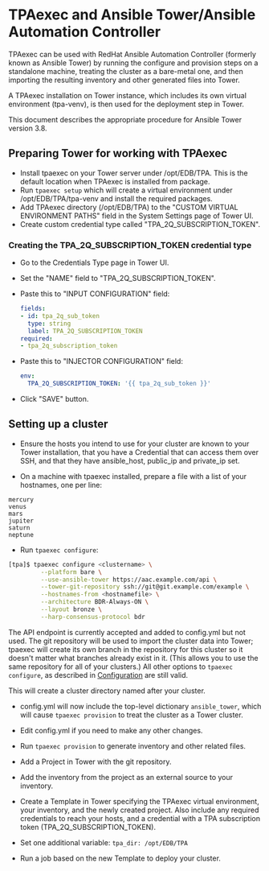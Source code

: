 # TPAexec and Ansible Tower/Ansible Automation Controller

TPAexec can be used with RedHat Ansible Automation Controller (formerly
known as Ansible Tower) by running the configure and provision steps on
a standalone machine, treating the cluster as a bare-metal one, and then
importing the resulting inventory and other generated files into Tower.

A TPAexec installation on Tower instance, which includes its own virtual
environment (tpa-venv), is then used for the deployment step in Tower.

This document describes the appropriate procedure for Ansible Tower
version 3.8.

## Preparing Tower for working with TPAexec

- Install tpaexec on your Tower server under /opt/EDB/TPA. This is the
  default location when TPAexec is installed from package.
- Run `tpaexec setup` which will create a virtual environment under
  /opt/EDB/TPA/tpa-venv and install the required packages.
- Add TPAexec directory (/opt/EDB/TPA) to the "CUSTOM VIRTUAL ENVIRONMENT PATHS"
  field in the System Settings page of Tower UI.
- Create custom credential type called "TPA_2Q_SUBSCRIPTION_TOKEN".

### Creating the TPA_2Q_SUBSCRIPTION_TOKEN credential type

- Go to the Credentials Type page in Tower UI.
- Set the "NAME" field to "TPA_2Q_SUBSCRIPTION_TOKEN".
- Paste this to "INPUT CONFIGURATION" field:

  ```yaml
  fields:
  - id: tpa_2q_sub_token
    type: string
    label: TPA_2Q_SUBSCRIPTION_TOKEN
  required:
  - tpa_2q_subscription_token
  ```

- Paste this to "INJECTOR CONFIGURATION" field:

  ```yaml
  env:
    TPA_2Q_SUBSCRIPTION_TOKEN: '{{ tpa_2q_sub_token }}'
  ```
- Click "SAVE" button.

## Setting up a cluster

- Ensure the hosts you intend to use for your cluster are known to your
  Tower installation, that you have a Credential that can access them over
  SSH, and that they have ansible_host, public_ip and private_ip set.

- On a machine with tpaexec installed, prepare a file with a list of
  your hostnames, one per line:

```text
mercury
venus
mars
jupiter
saturn
neptune
```


- Run `tpaexec configure`:

```bash
[tpa]$ tpaexec configure <clustername> \
         --platform bare \
         --use-ansible-tower https://aac.example.com/api \
         --tower-git-repository ssh://git@git.example.com/example \
         --hostnames-from <hostnamefile> \
         --architecture BDR-Always-ON \
         --layout bronze \
         --harp-consensus-protocol bdr
```

  The API endpoint is currently accepted and added to config.yml but
  not used.  The git repository will be used to import the cluster data
  into Tower; tpaexec will create its own branch in the repository
  for this cluster so it doesn't matter what branches already exist
  in it. (This allows you to use the same repository for all of your
  clusters.)  All other options to `tpaexec configure`, as described in
  [Configuration](tpaexec-configure.md) are still valid.

  This will create a cluster directory named after your cluster.

- config.yml will now include the top-level dictionary `ansible_tower`,
  which will cause `tpaexec provision` to treat the cluster as a Tower
  cluster.

- Edit config.yml if you need to make any other changes.

- Run `tpaexec provision` to generate inventory and other related files.

- Add a Project in Tower with the git repository.

- Add the inventory from the project as an external source to your
  inventory.

- Create a Template in Tower specifying the TPAexec virtual environment,
  your inventory, and the newly created project. Also include any required
  credentials to reach your hosts, and a credential with a TPA
  subscription token (TPA_2Q_SUBSCRIPTION_TOKEN).

- Set one additional variable: `tpa_dir: /opt/EDB/TPA`

- Run a job based on the new Template to deploy your cluster.
